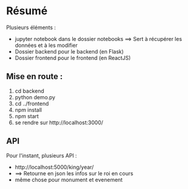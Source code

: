 # Résumé

Plusieurs éléments :
- jupyter notebook dans le dossier notebooks ==> Sert à récupérer les données et à les modifier
- Dossier backend pour le backend (en Flask)
- Dossier frontend pour le frontend (en ReactJS)

## Mise en route :

1. cd backend
2. python demo.py
3. cd ../frontend
3. npm install
5. npm start
6. se rendre sur http://localhost:3000/

## API

Pour l'instant, plusieurs API :
- http://localhost:5000/king/year/<ANNEE-DEMANDEE>
- ==> Retourne en json les infos sur le roi en cours
- même chose pour monument et evenement
